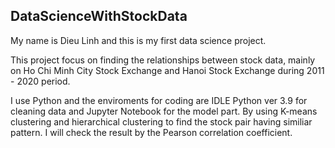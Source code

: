## DataScienceWithStockData

My name is Dieu Linh and this is my first data science project.


This project focus on finding the relationships between stock data, mainly on Ho Chi Minh City Stock Exchange and Hanoi Stock Exchange during 2011 - 2020 period.


I use Python and the enviroments for coding are IDLE Python ver 3.9 for cleaning data and Jupyter Notebook for the model part.
By using K-means clustering and hierarchical clustering to find the stock pair having similiar pattern. I will check the result by the Pearson correlation coefficient.
